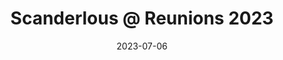 ---
layout: post
title:  "Scanderlous @ Reunions 2023"
date:   2023-07-06
image: /images/bob23.png
categories: research    
authors: "Matt Schulz*, Stefan Clarke*, Maxine Peroni-Scharf*,Samuel Day-Weiss*, Alexander Raistrick* (*equal contribution)"
video: https://youtu.be/5h8PEbT5V9Q
venue: Princeton Reunions Battle of the Bands (PBoB 2023)
---